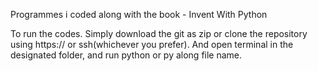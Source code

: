 Programmes i coded along with the book - Invent With Python

To run the codes. Simply download the git as zip or clone the repository using https:// or ssh(whichever you prefer). And open terminal in the designated folder, and run python or py along file name.
